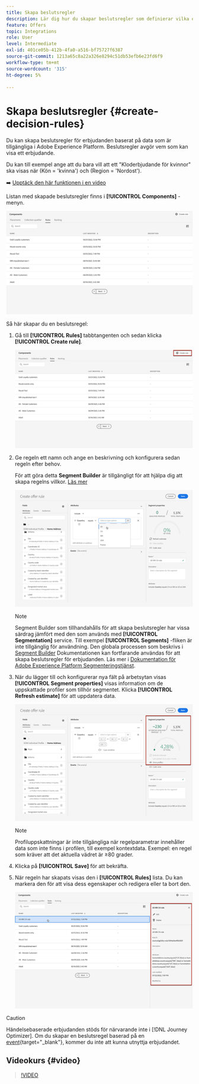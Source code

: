 ```yaml
---
title: Skapa beslutsregler
description: Lär dig hur du skapar beslutsregler som definierar vilka erbjudanden som kan visas
feature: Offers
topic: Integrations
role: User
level: Intermediate
exl-id: 401ce05b-412b-4fa0-a516-bf75727f6387
source-git-commit: 1213a65c8a22a326e8294c51db53efb6e23fd6f9
workflow-type: tm+mt
source-wordcount: '315'
ht-degree: 5%

---
```


# Skapa beslutsregler {#create-decision-rules}

Du kan skapa beslutsregler för erbjudanden baserat på data som är tillgängliga i Adobe Experience Platform. Beslutsregler avgör vem som kan visa ett erbjudande.

Du kan till exempel ange att du bara vill att ett &quot;Kloderbjudande för kvinnor&quot; ska visas när (Kön = &#39;kvinna&#39;) och (Region = &#39;Nordost&#39;).

➡️ [Upptäck den här funktionen i en video](#video)

Listan med skapade beslutsregler finns i **[!UICONTROL Components]** -menyn.

![](../assets/decision_rules_list.png)

Så här skapar du en beslutsregel:

1. Gå till **[!UICONTROL Rules]** tabbtangenten och sedan klicka **[!UICONTROL Create rule]**.

   ![](../assets/offers_decision_rule_creation.png)

1. Ge regeln ett namn och ange en beskrivning och konfigurera sedan regeln efter behov.

   För att göra detta **Segment Builder** är tillgängligt för att hjälpa dig att skapa regelns villkor. [Läs mer](../../segment/about-segments.md)

   <!--In this example, the rule will target customers that have the "Gold" loyalty level.-->

   ![](../assets/offers_decision_rule_creation_segment.png)

   >[!NOTE]
   >
   >Segment Builder som tillhandahålls för att skapa beslutsregler har vissa särdrag jämfört med den som används med **[!UICONTROL Segmentation]** service. Till exempel **[!UICONTROL Segments]** -fliken är inte tillgänglig för användning. Den globala processen som beskrivs i [Segment Builder](../../segment/about-segments.md) Dokumentationen kan fortfarande användas för att skapa beslutsregler för erbjudanden. Läs mer i [Dokumentation för Adobe Experience Platform Segmenteringstjänst](https://experienceleague.adobe.com/docs/experience-platform/segmentation/ui/segment-builder.html).

1. När du lägger till och konfigurerar nya fält på arbetsytan visas **[!UICONTROL Segment properties]** visas information om de uppskattade profiler som tillhör segmentet. Klicka **[!UICONTROL Refresh estimate]** för att uppdatera data.

   ![](../assets/offers_decision_rule_creation_estimate.png)

   >[!NOTE]
   >
   >Profiluppskattningar är inte tillgängliga när regelparametrar innehåller data som inte finns i profilen, till exempel kontextdata. Exempel: en regel som kräver att det aktuella vädret är ≥80 grader.

1. Klicka på **[!UICONTROL Save]** för att bekräfta.

1. När regeln har skapats visas den i **[!UICONTROL Rules]** lista. Du kan markera den för att visa dess egenskaper och redigera eller ta bort den.

   ![](../assets/rule_created.png)

>[!CAUTION]
>
>Händelsebaserade erbjudanden stöds för närvarande inte i [!DNL Journey Optimizer]. Om du skapar en beslutsregel baserad på en [event](https://experienceleague.adobe.com/docs/experience-platform/segmentation/ui/segment-builder.html?lang=en#events){target="_blank"}, kommer du inte att kunna utnyttja erbjudandet.

## Videokurs {#video}

>[!VIDEO](https://video.tv.adobe.com/v/329373?quality=12)
